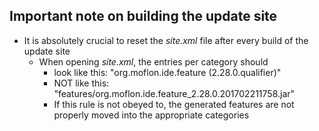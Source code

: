## Important note on building the update site

* It is absolutely crucial to reset the *site.xml* file after every build of the update site
    * When opening *site.xml*, the entries per category should 
       * look like this: "org.moflon.ide.feature (2.28.0.qualifier)"
       * NOT like this: "features/org.moflon.ide.feature_2.28.0.201702211758.jar"
	   * If this rule is not obeyed to, the generated features are not properly moved into the appropriate categories 